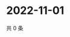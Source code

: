 # 2022-11-01

共 0 条

<!-- BEGIN WEIBO -->
<!-- 最后更新时间 Tue Nov 01 2022 13:45:34 GMT+0800 (China Standard Time) -->

<!-- END WEIBO -->
